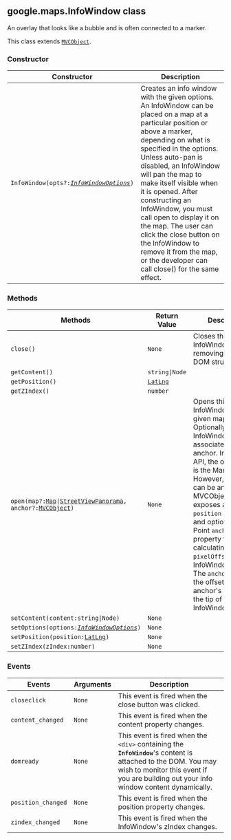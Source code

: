 <h2 id="InfoWindow">
google.maps.InfoWindow
class
</h2><p>An overlay that looks like a bubble and is often connected to a marker.</p><p>This class extends
<code><a href="https://github.com/amenadiel/google-maps-documentation/blob/master/docs/google.maps.MVCObject.md">MVCObject</a></code>.
</p><h3 id="devsite_header_66">Constructor</h3><table summary="class InfoWindow - Constructor" width="100%">
<thead>
<tr><th>Constructor</th>
<th>Description</th>
</tr></thead>
<tbody>
<tr>
<td><code>InfoWindow(opts?:<a href="https://github.com/amenadiel/google-maps-documentation/blob/master/docs/google.maps.InfoWindowOptions.md"><em>InfoWindowOptions</em></a>)</code></td>
<td>Creates an info window with the given options. An InfoWindow can be placed on a map at a particular position or above a marker, depending on what is specified in the options. Unless auto-pan is disabled, an InfoWindow will pan the map to make itself visible when it is opened. After constructing an InfoWindow, you must call open to display it on the map. The user can click the close button on the InfoWindow to remove it from the map, or the developer can call close() for the same effect.</td>
</tr>
</tbody>
</table><h3 id="devsite_header_67">Methods</h3><table summary="class InfoWindow - Methods" width="100%">
<thead>
<tr><th>Methods</th>
<th>Return Value</th>
<th>Description</th>
</tr></thead>
<tbody>
<tr>
<td><code>close()</code></td>
<td><code>None</code></td>
<td>Closes this InfoWindow by removing it from the DOM structure.</td>
</tr>
<tr>
<td><code>getContent()</code></td>
<td><code>string|Node</code></td>
<td></td>
</tr>
<tr>
<td><code>getPosition()</code></td>
<td><code><a href="https://github.com/amenadiel/google-maps-documentation/blob/master/docs/google.maps.LatLng.md">LatLng</a></code></td>
<td></td>
</tr>
<tr>
<td><code>getZIndex()</code></td>
<td><code>number</code></td>
<td></td>
</tr>
<tr>
<td><code>open(map?:<a href="https://github.com/amenadiel/google-maps-documentation/blob/master/docs/google.maps.Map.md">Map</a>|<a href="https://github.com/amenadiel/google-maps-documentation/blob/master/docs/google.maps.StreetViewPanorama.md">StreetViewPanorama</a>, anchor?:<a href="https://github.com/amenadiel/google-maps-documentation/blob/master/docs/google.maps.MVCObject.md">MVCObject</a>)</code></td>
<td><code>None</code></td>
<td>Opens this InfoWindow on the given map. Optionally, an InfoWindow can be associated with an anchor. In the core API, the only anchor is the Marker class. However, an anchor can be any MVCObject that exposes a LatLng <code>position</code> property and optionally a Point <code>anchorPoint</code> property for calculating the <code>pixelOffset</code> (see InfoWindowOptions). The <code>anchorPoint</code> is the offset from the anchor's position to the tip of the InfoWindow.</td>
</tr>
<tr>
<td><code>setContent(content:string|Node)</code></td>
<td><code>None</code></td>
<td></td>
</tr>
<tr>
<td><code>setOptions(options:<a href="https://github.com/amenadiel/google-maps-documentation/blob/master/docs/google.maps.InfoWindowOptions.md"><em>InfoWindowOptions</em></a>)</code></td>
<td><code>None</code></td>
<td></td>
</tr>
<tr>
<td><code>setPosition(position:<a href="https://github.com/amenadiel/google-maps-documentation/blob/master/docs/google.maps.LatLng.md">LatLng</a>)</code></td>
<td><code>None</code></td>
<td></td>
</tr>
<tr>
<td><code>setZIndex(zIndex:number)</code></td>
<td><code>None</code></td>
<td></td>
</tr>
</tbody>
</table><h3 id="devsite_header_68">Events</h3><table summary="class InfoWindow - Events" width="100%">
<thead>
<tr><th>Events</th>
<th>Arguments</th>
<th>Description</th>
</tr></thead>
<tbody>
<tr>
<td><code>closeclick</code></td>
<td><code>None</code></td>
<td>This event is fired when the close button was clicked.</td>
</tr>
<tr>
<td><code>content_changed</code></td>
<td><code>None</code></td>
<td>This event is fired when the content property changes.</td>
</tr>
<tr>
<td><code>domready</code></td>
<td><code>None</code></td>
<td>This event is fired when the <code>&lt;div&gt;</code> containing the <b><code>InfoWindow</code></b>'s content is attached to the DOM. You may wish to monitor this event if you are building out your info window content dynamically.</td>
</tr>
<tr>
<td><code>position_changed</code></td>
<td><code>None</code></td>
<td>This event is fired when the position property changes.</td>
</tr>
<tr>
<td><code>zindex_changed</code></td>
<td><code>None</code></td>
<td>This event is fired when the InfoWindow's zIndex changes.</td>
</tr>
</tbody>
</table>